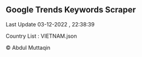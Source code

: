 

## Google Trends Keywords Scraper 
 
Last Update 03-12-2022 , 22:38:39

Country List :
VIETNAM.json



© Abdul Muttaqin 
